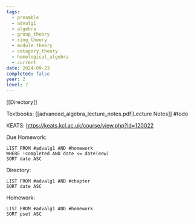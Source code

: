 ```yaml
---
tags:
  - preamble
  - advalg1
  - algebra
  - group_theory
  - ring_theory
  - module_theory
  - catagory_theory
  - homological_algebra
  - current
date: 2024-09-23
completed: false
year: 2
level: 7
---
```

[[Directory]]

Textbooks:
[[advanced_algebra_lecture_notes.pdf|Lecture Notes]]
#todo 

KEATS:
https://keats.kcl.ac.uk/course/view.php?id=120022

Due Homework:
```dataview
LIST FROM #advalg1 AND #homework 
WHERE !completed AND date <= date(eow)
SORT date ASC
```
Directory:
```dataview
LIST FROM #advalg1 AND #chapter
SORT date ASC
```
Homework:
```dataview
LIST FROM #advalg1 AND #homework 
SORT pset ASC
```
